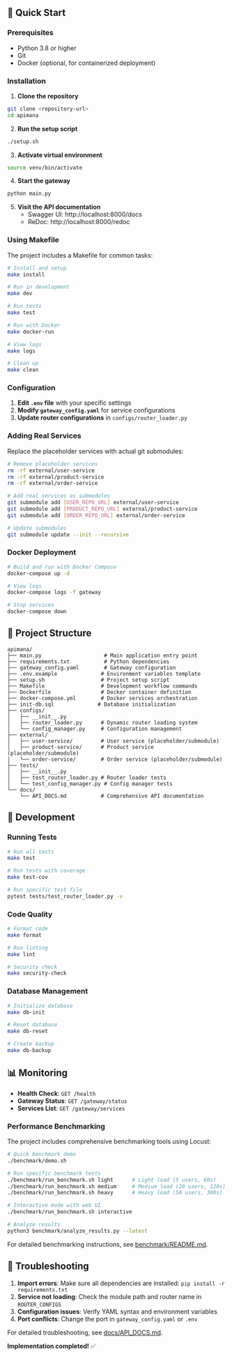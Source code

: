 ## 🚀 Quick Start

### Prerequisites

- Python 3.8 or higher
- Git
- Docker (optional, for containerized deployment)

### Installation

1. **Clone the repository**
```bash
git clone <repository-url>
cd apimana
```

2. **Run the setup script**
```bash
./setup.sh
```

3. **Activate virtual environment**
```bash
source venv/bin/activate
```

4. **Start the gateway**
```bash
python main.py
```

5. **Visit the API documentation**
   - Swagger UI: http://localhost:8000/docs
   - ReDoc: http://localhost:8000/redoc

### Using Makefile

The project includes a Makefile for common tasks:

```bash
# Install and setup
make install

# Run in development
make dev

# Run tests
make test

# Run with Docker
make docker-run

# View logs
make logs

# Clean up
make clean
```

### Configuration

1. **Edit `.env` file** with your specific settings
2. **Modify `gateway_config.yaml`** for service configurations  
3. **Update router configurations** in `configs/router_loader.py`

### Adding Real Services

Replace the placeholder services with actual git submodules:

```bash
# Remove placeholder services
rm -rf external/user-service
rm -rf external/product-service
rm -rf external/order-service

# Add real services as submodules
git submodule add [USER_REPO_URL] external/user-service
git submodule add [PRODUCT_REPO_URL] external/product-service
git submodule add [ORDER_REPO_URL] external/order-service

# Update submodules
git submodule update --init --recursive
```

### Docker Deployment

```bash
# Build and run with Docker Compose
docker-compose up -d

# View logs
docker-compose logs -f gateway

# Stop services
docker-compose down
```

## 📁 Project Structure

```
apimana/
├── main.py                    # Main application entry point
├── requirements.txt           # Python dependencies
├── gateway_config.yaml        # Gateway configuration
├── .env.example              # Environment variables template
├── setup.sh                  # Project setup script
├── Makefile                  # Development workflow commands
├── Dockerfile                # Docker container definition
├── docker-compose.yml        # Docker services orchestration
├── init-db.sql              # Database initialization
├── configs/
│   ├── __init__.py
│   ├── router_loader.py      # Dynamic router loading system
│   └── config_manager.py     # Configuration management
├── external/
│   ├── user-service/         # User service (placeholder/submodule)
│   ├── product-service/      # Product service (placeholder/submodule)
│   └── order-service/        # Order service (placeholder/submodule)
├── tests/
│   ├── __init__.py
│   ├── test_router_loader.py # Router loader tests
│   └── test_config_manager.py # Config manager tests
└── docs/
    └── API_DOCS.md           # Comprehensive API documentation
```

## 🔧 Development

### Running Tests

```bash
# Run all tests
make test

# Run tests with coverage
make test-cov

# Run specific test file
pytest tests/test_router_loader.py -v
```

### Code Quality

```bash
# Format code
make format

# Run linting
make lint

# Security check
make security-check
```

### Database Management

```bash
# Initialize database
make db-init

# Reset database
make db-reset

# Create backup
make db-backup
```

## 📊 Monitoring

- **Health Check**: `GET /health`
- **Gateway Status**: `GET /gateway/status`
- **Services List**: `GET /gateway/services`

### Performance Benchmarking

The project includes comprehensive benchmarking tools using Locust:

```bash
# Quick benchmark demo
./benchmark/demo.sh

# Run specific benchmark tests
./benchmark/run_benchmark.sh light      # Light load (5 users, 60s)
./benchmark/run_benchmark.sh medium     # Medium load (20 users, 120s)
./benchmark/run_benchmark.sh heavy      # Heavy load (50 users, 300s)

# Interactive mode with web UI
./benchmark/run_benchmark.sh interactive

# Analyze results
python3 benchmark/analyze_results.py --latest
```

For detailed benchmarking instructions, see [benchmark/README.md](benchmark/README.md).

## 🐛 Troubleshooting

1. **Import errors**: Make sure all dependencies are installed: `pip install -r requirements.txt`
2. **Service not loading**: Check the module path and router name in `ROUTER_CONFIGS`
3. **Configuration issues**: Verify YAML syntax and environment variables
4. **Port conflicts**: Change the port in `gateway_config.yaml` or `.env`

For detailed troubleshooting, see [docs/API_DOCS.md](docs/API_DOCS.md).

**Implementation completed!** ✅